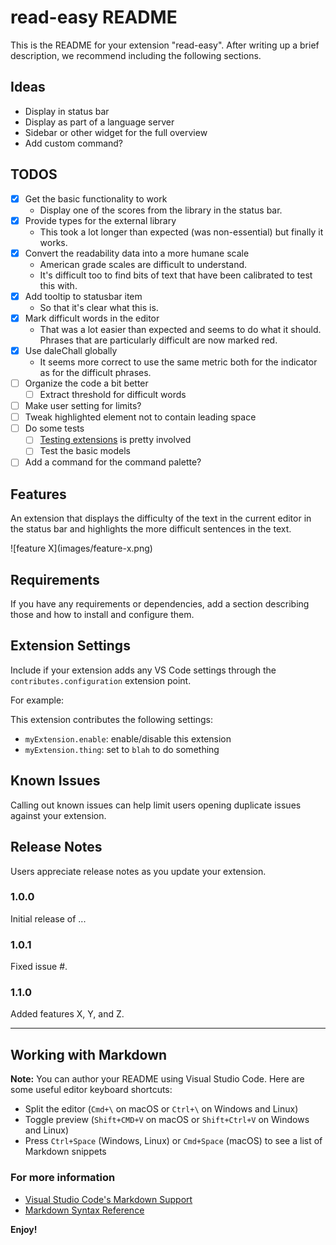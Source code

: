 # read-easy README

This is the README for your extension "read-easy". After writing up a brief description, we recommend including the following sections.

## Ideas

* Display in status bar
* Display as part of a language server
* Sidebar or other widget for the full overview
* Add custom command?

## TODOS

* [x] Get the basic functionality to work
  * Display one of the scores from the library in the status bar.
* [x] Provide types for the external library
  * This took a lot longer than expected (was non-essential) but finally it works.
* [x] Convert the readability data into a more humane scale
  * American grade scales are difficult to understand.
  * It's difficult too to find bits of text that have been calibrated to test this with.
* [x] Add tooltip to statusbar item
  * So that it's clear what this is.
* [x] Mark difficult words in the editor
  * That was a lot easier than expected and seems to do what it should. Phrases that are particularly difficult are now marked red.
* [x] Use daleChall globally
  * It seems more correct to use the same metric both for the indicator as for the difficult phrases.
* [ ] Organize the code a bit better
  * [ ] Extract threshold for difficult words
* [ ] Make user setting for limits?
* [ ] Tweak highlighted element not to contain leading space
* [ ] Do some tests
  * [ ] [Testing extensions](https://code.visualstudio.com/api/working-with-extensions/testing-extension) is pretty involved
  * [ ] Test the basic models
* [ ] Add a command for the command palette?

## Features

An extension that displays the difficulty of the text in the current editor in the status bar and highlights the more difficult sentences in the text.

\!\[feature X\]\(images/feature-x.png\)

## Requirements

If you have any requirements or dependencies, add a section describing those and how to install and configure them.

## Extension Settings

Include if your extension adds any VS Code settings through the `contributes.configuration` extension point.

For example:

This extension contributes the following settings:

* `myExtension.enable`: enable/disable this extension
* `myExtension.thing`: set to `blah` to do something

## Known Issues

Calling out known issues can help limit users opening duplicate issues against your extension.

## Release Notes

Users appreciate release notes as you update your extension.

### 1.0.0

Initial release of ...

### 1.0.1

Fixed issue #.

### 1.1.0

Added features X, Y, and Z.

-----------------------------------------------------------------------------------------------------------

## Working with Markdown

**Note:** You can author your README using Visual Studio Code.  Here are some useful editor keyboard shortcuts:

* Split the editor (`Cmd+\` on macOS or `Ctrl+\` on Windows and Linux)
* Toggle preview (`Shift+CMD+V` on macOS or `Shift+Ctrl+V` on Windows and Linux)
* Press `Ctrl+Space` (Windows, Linux) or `Cmd+Space` (macOS) to see a list of Markdown snippets

### For more information

* [Visual Studio Code's Markdown Support](http://code.visualstudio.com/docs/languages/markdown)
* [Markdown Syntax Reference](https://help.github.com/articles/markdown-basics/)

**Enjoy!**

